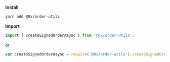 **Install**

```bash
yarn add @0x/order-utils
```

**Import**

```javascript
import { createSignedOrderAsync } from '@0x/order-utils';
```

or

```javascript
var createSignedOrderAsync = require('@0x/order-utils').createSignedOrderAsync;
```
